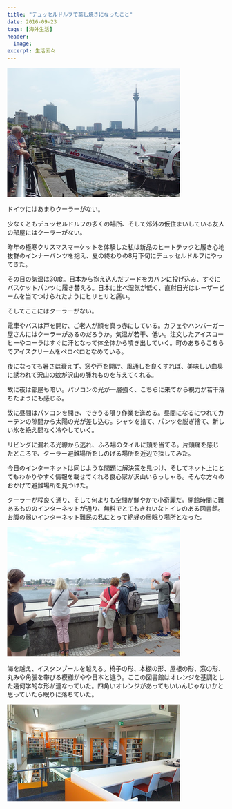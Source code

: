 ```yaml
---
title: "デュッセルドルフで蒸し焼きになったこと"
date: 2016-09-23
tags: [海外生活]
header:
  image:
excerpt: 生活云々
---
```

![Reinmeer](/images/Duesseldorf/IMGP0316.JPG "ドイツのどこにいっても似たような塔があります。東京スカイツリーのパクリも甚だしいですな。")

ドイツにはあまりクーラーがない。


少なくともデュッセルドルフの多くの場所、そして郊外の仮住まいしている友人の部屋にはクーラーがない。

昨年の極寒クリスマスマーケットを体験した私は新品のヒートテックと履き心地抜群のインナーパンツを抱え、夏の終わりの8月下旬にデュッセルドルフにやってきた。

その日の気温は30度。日本から抱え込んだフードをカバンに投げ込み、すぐにバスケットパンツに履き替える。日本に比べ湿気が低く、直射日光はレーザービームを当てつけられたようにヒリヒリと痛い。

そしてここにはクーラーがない。

電車やバスは戸を開け、ご老人が顔を真っ赤にしている。カフェやハンバーガー屋さんにはクーラーがあるのだろうか。気温が若干、低い。注文したアイスコーヒーやコーラはすぐに汗となって体全体から噴き出していく。町のあちらこちらでアイスクリームをペロペロとなめている。

夜になっても暑さは衰えず。窓や戸を開け、風通しを良くすれば、美味しい血臭に誘われて沢山の蚊が沢山の腫れものを与えてくれる。

故に夜は部屋も暗い。パソコンの光が一層強く、こちらに来てから視力が若干落ちたようにも感じる。

故に昼間はパソコンを開き、できうる限り作業を進める。昼間になるにつれてカーテンの隙間から太陽の光が差し込む。シャツを捨て、パンツを脱ぎ捨て、新しい氷を絶え間なく冷やしていく。

リビングに漏れる光線から逃れ、ふろ場のタイルに頬を当てる。片頭痛を感じたところで、クーラー避難場所をしのげる場所を近辺で探してみた。

今日のインターネットは同じような問題に解決策を見つけ、そしてネット上にとてもわかりやすく情報を載せてくれる良心家が沢山いらっしゃる。そんな方々のおかげで避難場所を見つけた。

クーラーが程良く通り、そして何よりも空間が鮮やかで小奇麗だ。開館時間に難あるもののインターネットが通り、無料でとてもきれいなトイレのある図書館。お腹の弱いインターネット難民の私にとって絶好の居眠り場所となった。

![Deutsch](/images/Duesseldorf/IMGP0295.JPG "こっちの人ってこういう中太りのふくよかなひとが多いです。")

海を越え、イスタンブールを越える。椅子の形、本棚の形、屋根の形、窓の形、丸みや角張を帯びる模様がやや日本と違う。ここの図書館はオレンジを基調とした幾何学的な形が連なっていた。四角いオレンジがあってもいいんじゃないかと思っていたら眠りに落ちていた。

<img src="https://github.com/rnagais2/rnagais2.github.io/blob/master/images/Duesseldorf/IMGP0296.jpg?raw=true">
